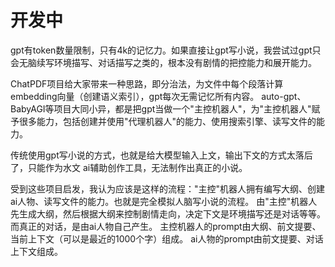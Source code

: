 # 开发中

gpt有token数量限制，只有4k的记忆力。如果直接让gpt写小说，我尝试过gpt只会无脑续写环境描写、对话描写之类的，根本没有剧情的把控能力和展开能力。

ChatPDF项目给大家带来一种思路，即分治法，为文件中每个段落计算embedding向量（创建语义索引），gpt每次无需记忆所有内容。
auto-gpt、BabyAGI等项目大同小异，都是把gpt当做一个"主控机器人"，为"主控机器人"赋予很多能力，包括创建并使用"代理机器人"的能力、使用搜索引擎、读写文件的能力。

传统使用gpt写小说的方式，也就是给大模型输入上文，输出下文的方式太落后了，只能作为水文 ai辅助创作工具，无法制作出真正的小说。

受到这些项目启发，我认为应该是这样的流程："主控"机器人拥有编写大纲、创建ai人物、读写文件的能力。也就是完全模拟人脑写小说的流程。
由"主控"机器人先生成大纲，然后根据大纲来控制剧情走向，决定下文是环境描写还是对话等等。而真正的对话，是由ai人物自己产生。
主控机器人的prompt由大纲、前文提要、当前上下文（可以是最近的1000个字）组成。
ai人物的prompt由前文提要、对话上下文组成。
